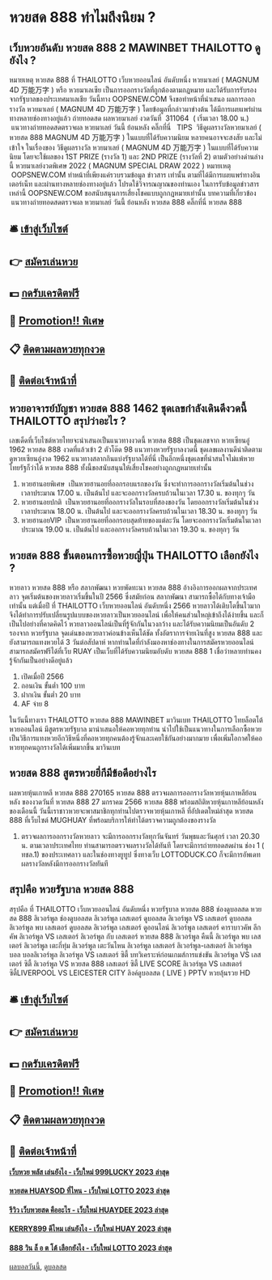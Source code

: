 # หวยสด 888 ทำไมถึงนิยม ?
## เว็บหวยอันดับ หวยสด 888 2 MAWINBET THAILOTTO ดูยังไง ?
หมายเหตุ หวยสด 888 ที่ THAILOTTO เว็บหวยออนไลน์ อันดับหนึ่ง หวยมาเลย์ ( MAGNUM 4D 万能万字 ) หรือ หวยมาเลเซีย เป็นการออกรางวัลที่ถูกต้องตามกฎหมาย และได้รับการรับรองจากรัฐบาลของประเทศมาเลเชีย
วันนี้ทาง OOPSNEW.COM จึงขอทำหน้าที่นำเสนอ ผลการออกรางวัล หวยมาเลย์ ( MAGNUM 4D 万能万字 ) โดยข้อมูลที่กล่าวมาข่างต้น ได้มีการเผยแพร่ผ่านทางหลายช่องทางอยู่แล้ว
ถ่ายทอดสด ผลหวยมาเลย์ งวดวันที่  311064  ( เริ่มเวลา 18.00 น.)
 แนวทางถ่ายทอดสดตรวจผล หวยมาเลย์ วันนี้ ย้อนหลัง คลิ๊กที่นี่  
TIPS  วิธีดูผลรางวัลหวยมาเลย์ ( หวยสด 888 MAGNUM 4D 万能万字 ) ในแบบที่ได้รับความนิยม
หลายคนอาจจะสงสัย และไม่เข้าใจ ในเรื่องของ วิธีดูผลรางวัล หวยมาเลย์ ( MAGNUM 4D 万能万字 ) ในแบบที่ได้รับความนิยม โดยจะใช้ผลของ 1ST PRIZE (รางวัล 1) และ 2ND PRIZE (รางวัลที่ 2) ตามตัวอย่างด่านล่างนี้
หวยมาเลย์งวดพิเศษ 2022 ( MAGNUM SPECIAL DRAW 2022 )
หมายเหตุ  OOPSNEW.COM ทำหน้าที่เพียงแค่รวบรวมข้อมูล ข่าวสาร เท่านั้น ตามที่ได้มีการเผยแพร่ทางอินเตอร์เน็ท และผ่านทางหลายช่องทางอยู่แล้ว โปรดใช้วิจารณญาณของท่านเอง ในการรับข้อมูลข่าวสารเหล่านี้ OOPSNEW.COM ขอสนับสนุนการเสี่ยงโชคแบบถูกกฎหมายเท่านั้น
บทความที่เกี่ยวข้อง
 แนวทางถ่ายทอดสดตรวจผล หวยมาเลย์ วันนี้ ย้อนหลัง หวยสด 888 คลิ๊กที่นี่ หวยสด 888  

## 🛎 [เข้าสู่เว็บไซต์](https://bit.ly/3BG5bNw)
## 👉 [สมัครเล่นหวย](https://bit.ly/3BG5bNw)
## 💵 [กดรับเครดิตฟรี](https://bit.ly/3C3mvgS)
## 👑 [Promotion!! พิเศษ](https://bit.ly/3C3mvgS)
## 📋 [ติดตามผลหวยทุกงวด](https://bit.ly/3C3mvgS)
## 📱 [ติดต่อเจ้าหน้าที่](https://bit.ly/3C3mvgS)

## หวยอาจารย์บัญชา หวยสด 888 1462 ชุดเลขกำลังเดินดีงวดนี้ THAILOTTO สรุปว่าอะไร ?
เลขเด็ดที่เว็บไซต์หวยไทยจะนำเสนอเป็นแนวทางงวดนี้ หวยสด 888 เป็นชุดเลขจาก หวยเซียนอู๋ 1962 หวยสด 888 งวดที่แล้วเข้า 2 ตัวโต๊ด 98 แนวทางหวยรัฐบาลงวดนี้ ชุดเลขผลงานดีน่าติดตาม ดูหวยเซียนอู๋งวด 1962 แนวทางสลากกินแบ่งรัฐบาลได้ที่นี่ เป็นอีกหนึ่งชุดเลขที่น่าสนใจไม่แพ้หวยไทยรัฐก็ว่าได้ หวยสด 888 ทั้งนี้ขอสนับสนุนให้เสี่ยงโชคอย่างถูกกฎหมายเท่านั้น
1. หวยฮานอยพิเศษ  เป็นหวยฮานอยที่ออกรอบแรกของวัน ซึ่งจะทำการออกรางวัลเริ่มต้นในช่วงเวลาประมาณ 17.00 น. เป็นต้นไป และจะออกรางวัลครบถ้วนในเวลา 17.30 น. ของทุกๆ วัน
2. หวยฮานอยปกติ  เป็นหวยฮานอยที่ออกรางวัลในรอบที่สองของวัน โดยออกรางวัลเริ่มต้นในช่วงเวลาประมาณ 18.00 น. เป็นต้นไป และจะออกรางวัลครบถ้วนในเวลา 18.30 น. ของทุกๆ วัน
3. หวยฮานอยVIP  เป็นหวยฮานอยที่ออกรอบสุดท้ายของแต่ละวัน โดยจะออกรางวัลเริ่มต้นในเวลาประมาณ 19.00 น. เป็นต้นไป และออกรางวัลครบถ้วนในเวลา 19.30 น. ของทุกๆ วัน

## หวยสด 888 ขั้นตอนการซื้อหวยญี่ปุ่น THAILOTTO เลือกยังไง ?
หวยลาว หวยสด 888 หรือ สลากพัฒนา หวยพัดทะนา หวยสด 888 อ้างอิงการออกผลจากประเทศลาว จุดเริ่มต้นของหวยลาวเริ่มขึ้นในปี 2566 ซึ่งสมัยก่อน สลากพัฒนา สามารถซื้อได้กับทางเจ้ามือเท่านั้น แต่เมื่อปี ที่ THAILOTTO เว็บหวยออนไลน์ อันดับหนึ่ง 2566 หวยลาวได้เติบโตขึ้นไวมาก จึงได้ทำการปรับเปลี่ยนรูปแบบของหวยลาวเป็นหวยออนไลน์ เพื่อให้คนส่วนใหญ่เข้าถึงได้ง่ายขึ้น และก็เป็นไปอย่างที่คาดคิดไว้ หวยลาวออนไลน์เป็นที่รู้จักกันในวงกว้าง และได้รับความนิยมเป็นอันดับ 2 รองจาก หวยรัฐบาล จุดเด่นของหวยลาวค่อนข้างเห็นได้ชัด ทั้งอัตราการจ่ายเงินที่สูง หวยสด 888 และยังสามารถแทงหวยได้ 3 วันต่อสัปดาห์ หากท่านใดที่กำลังมองหาช่องทางในการสมัครหวยออนไลน์ สามารถสมัครฟรีได้ที่เว็บ RUAY เป็นเว็บที่ได้รับความนิยมอับดับ หวยสด 888 1 เชื่อว่าหลายท่านคงรู้จักกันเป็นอย่างดีอยู่แล้ว
1. เปิดเมื่อปี 2566
2. ถอนเงิน ขั้นต่ำ 100 บาท
3. ฝากเงิน ขั้นต่ำ 20 บาท
4. AF จ่าย 8

ในวันนี้ทางเรา THAILOTTO หวยสด 888 MAWINBET มาวินเบท THAILOTTO ไทยล็อตโต้ หวยออนไลน์ มีสูตรหวยรัฐบาล มานำเสนอให้คอหวยทุกท่าน นำไปใช้เป็นแนวทางในการเลือกซื้อหวย เป็นวิธีการแทงหวยอีกวิธีหนึ่งที่คอหวยทุกคนต้องรู้จักและเคยใช้กันอย่างมากมาย เพื่อเพิ่มโอกาศให้คอหวยทุกคนถูกรางวัลได้เพิ่มมากขึ้น มาวินเบท

## หวยสด 888 สูตรหวยยี่กีมีข้อดีอย่างไร
ผลหวยหุ้นเกาหลี หวยสด 888 270165 หวยสด 888 ตรวจผลการออกรางวัลหวยหุ้นเกาหลีย้อนหลัง ของงวดวันที่ หวยสด 888 27 มกราคม 2566 หวยสด 888 พร้อมสถิติหวยหุ้นเกาหลีย้อนหลังของเดือนนี้ วันนี้เราชาวหวยจะพาสมาชิกทุกท่านไปตรวจหวยหุ้นเกาหลี ที่อัปเดตใหม่ล่าสุด หวยสด 888 ที่เว็บไซต์ MUGHUAY ที่พร้อมบริการให้ท่าได้ตรวจความถูกต้องของรางวัล
1. ตรวจผลการออกรางวัลหวยลาว จะมีการออกรางวัลทุกวันจันทร์ วันพุธและวันศุกร์ เวลา 20.30 น. ตามเวลาประเทศไทย ท่านสามารถตรวจผลรางวัลได้ทันที โดยจะมีการถ่ายทอดสดผ่าน ช่อง 1 ( ทชล.1) ของประเทศลาว และในช่องทางยูทูป ซึ่งทางเว็บ LOTTODUCK.CO ก็จะมีการอัพเดทผลรางวัลหลังมีการออกรางวัลทันที

## สรุปคือ หวยรัฐบาล หวยสด 888
สรุปคือ ที่ THAILOTTO เว็บหวยออนไลน์ อันดับหนึ่ง หวยรัฐบาล หวยสด 888 ช่องดูบอลสด หวยสด 888 ลิเวอร์พูล ช่องดูบอลสด ลิเวอร์พูล เลสเตอร์ ดูบอลสด ลิเวอร์พูล VS เลสเตอร์ ดูบอลสด ลิเวอร์พูล พบ เลสเตอร์ ดูบอลสด ลิเวอร์พูล เลสเตอร์ ดูออนไลน์ ลิเวอร์พูล เลสเตอร์ คาราบาวคัพ ลีกคัพ ลิเวอร์พูล VS เลสเตอร์ ลิเวอร์พูล กับ เลสเตอร์ หวยสด 888 ลิเวอร์พูล คืนนี้ ลิเวอร์พูล พบ เลสเตอร์ ลิเวอร์พูล เตะกี่ทุ่ม ลิเวอร์พูล เตะวันไหน ลิเวอร์พูล เลสเตอร์ ลิเวอร์พูล-เลสเตอร์ ลิเวอร์พูล บอล บอลลิเวอร์พูล
ลิเวอร์พูล VS เลสเตอร์ ซิตี้
บทวิเคราะห์ก่อนเกมส์การแข่งขัน ลิเวอร์พูล VS เลสเตอร์ ซิตี้
ลิเวอร์พูล VS หวยสด 888 เลสเตอร์ ซิตี้
LIVE SCORE ลิเวอร์พูล VS เลสเตอร์ ซิตี้LIVERPOOL VS LEICESTER CITY
ลิงค์ดูบอลสด ( LIVE )
 PPTV หวยลุ้นรวย HD 

## 🛎 [เข้าสู่เว็บไซต์](https://bit.ly/3BG5bNw)
## 👉 [สมัครเล่นหวย](https://bit.ly/3BG5bNw)
## 💵 [กดรับเครดิตฟรี](https://bit.ly/3C3mvgS)
## 👑 [Promotion!! พิเศษ](https://bit.ly/3C3mvgS)
## 📋 [ติดตามผลหวยทุกงวด](https://bit.ly/3C3mvgS)
## 📱 [ติดต่อเจ้าหน้าที่](https://bit.ly/3C3mvgS)

#### [เว็บหวย พลัส เล่นยังไง - เว็บใหม่ 999LUCKY 2023 ล่าสุด](https://atom.io/themes/เว็บหวย%20พลัส%20เล่นยังไง%20-%20เว็บใหม่%20999lucky%202023%20ล่าสุด)
#### [หวยสด HUAYSOD ที่ไหน - เว็บใหม่ LOTTO 2023 ล่าสุด](https://atom.io/themes/หวยสด%20huaysod%20ที่ไหน%20-%20เว็บใหม่%20lotto%202023%20ล่าสุด)
#### [รีวิว เว็บหวยสด คืออะไร - เว็บใหม่ HUAYDEE 2023 ล่าสุด](https://atom.io/themes/รีวิว%20เว็บหวยสด%20คืออะไร%20-%20เว็บใหม่%20huaydee%202023%20ล่าสุด)
#### [KERRY899 ดีไหม เล่นยังไง - เว็บใหม่ HUAY 2023 ล่าสุด](https://atom.io/themes/kerry899%20ดีไหม%20เล่นยังไง%20-%20เว็บใหม่%20huay%202023%20ล่าสุด)
#### [888 วิน ล็ อ ต โต้ เลือกยังไง - เว็บใหม่ LOTTO 2023 ล่าสุด](https://atom.io/themes/888%20วิน%20ล็%20อ%20ต%20โต้%20เลือกยังไง%20-%20เว็บใหม่%20lotto%202023%20ล่าสุด)

[ผลบอลวันนี้](https://siamsport.tv "ผลบอลวันนี้"), [ดูบอลสด](https://siamsport.tv/ดูบอลสด "ดูบอลสด")